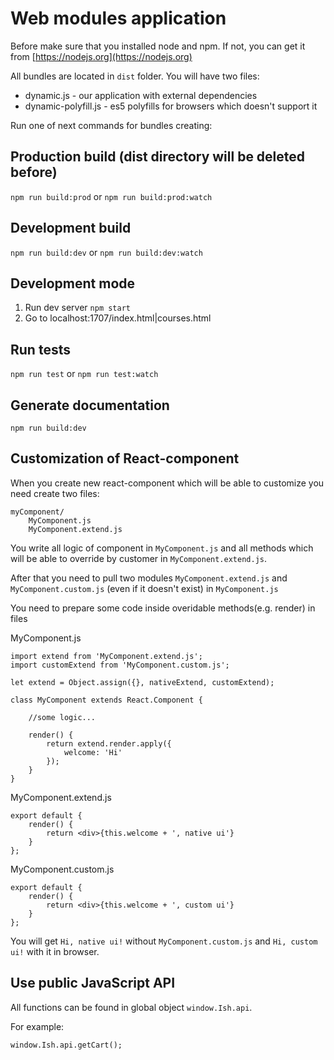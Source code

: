 # Web modules application

Before make sure that you installed node and npm. If not, you can get it from [https://nodejs.org](https://nodejs.org)

All bundles are located in `dist` folder. You will have two files:

* dynamic.js - our application with external dependencies
* dynamic-polyfill.js - es5 polyfills for browsers which doesn't support it
 
Run one of next commands for bundles creating:

## Production build (dist directory will be deleted before)
`npm run build:prod`
or
`npm run build:prod:watch`

## Development build
`npm run build:dev`
or
`npm run build:dev:watch`

## Development mode
1. Run dev server `npm start`
2. Go to localhost:1707/index.html|courses.html

## Run tests
`npm run test`
or
`npm run test:watch`

## Generate documentation
`npm run build:dev`

## Customization of React-component
When you create new react-component which will be able to customize you need create two files:
```
myComponent/
    MyComponent.js
    MyComponent.extend.js
```
You write all logic of component in `MyComponent.js` and all methods
which will be able to override by customer in `MyComponent.extend.js`.

After that you need to pull two modules `MyComponent.extend.js` and
`MyComponent.custom.js` (even if it doesn't exist) in `MyComponent.js`

You need to prepare some code inside overidable methods(e.g. render) in files

MyComponent.js
```
import extend from 'MyComponent.extend.js';
import customExtend from 'MyComponent.custom.js';

let extend = Object.assign({}, nativeExtend, customExtend);

class MyComponent extends React.Component {

    //some logic...
    
    render() {
        return extend.render.apply({
            welcome: 'Hi'
        });
    }
}
```

MyComponent.extend.js
```
export default {
    render() {
        return <div>{this.welcome + ', native ui'}
    }
};
```

MyComponent.custom.js
```
export default {
    render() {
        return <div>{this.welcome + ', custom ui'}
    }
};
```

You will get `Hi, native ui!` without `MyComponent.custom.js` and `Hi, custom ui!` with it in browser.

## Use public JavaScript API

All functions can be found in global object `window.Ish.api`.

For example:

```
window.Ish.api.getCart();
```
